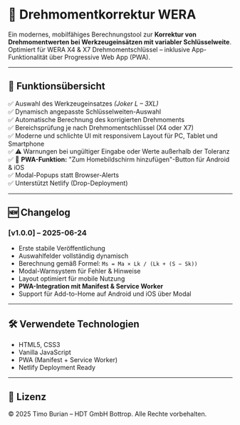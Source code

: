 # 🔧 Drehmomentkorrektur WERA

Ein modernes, mobilfähiges Berechnungstool zur **Korrektur von Drehmomentwerten bei Werkzeugeinsätzen mit variabler Schlüsselweite**.  
Optimiert für WERA X4 & X7 Drehmomentschlüssel – inklusive App-Funktionalität über Progressive Web App (PWA).

---

## 🧠 Funktionsübersicht

✅ Auswahl des Werkzeugeinsatzes *(Joker L – 3XL)*  
✅ Dynamisch angepasste Schlüsselweiten-Auswahl  
✅ Automatische Berechnung des korrigierten Drehmoments  
✅ Bereichsprüfung je nach Drehmomentschlüssel (X4 oder X7)  
✅ Moderne und schlichte UI mit responsivem Layout für PC, Tablet und Smartphone  
✅ ⚠️ Warnungen bei ungültiger Eingabe oder Werte außerhalb der Toleranz  
✅ 📲 **PWA-Funktion:** "Zum Homebildschirm hinzufügen"-Button für Android & iOS  
✅ Modal-Popups statt Browser-Alerts  
✅ Unterstützt Netlify (Drop-Deployment)

---

## 🆕 Changelog

### [v1.0.0] – 2025-06-24
- Erste stabile Veröffentlichung
- Auswahlfelder vollständig dynamisch
- Berechnung gemäß Formel: `Ms = Ma × Lk / (Lk + (S − Sk))`
- Modal-Warnsystem für Fehler & Hinweise
- Layout optimiert für mobile Nutzung
- **PWA-Integration mit Manifest & Service Worker**
- Support für Add-to-Home auf Android und iOS über Modal

---

## 🛠 Verwendete Technologien

- HTML5, CSS3
- Vanilla JavaScript
- PWA (Manifest + Service Worker)
- Netlify Deployment Ready

---

## 🧾 Lizenz

© 2025 Timo Burian – HDT GmbH Bottrop. Alle Rechte vorbehalten.
